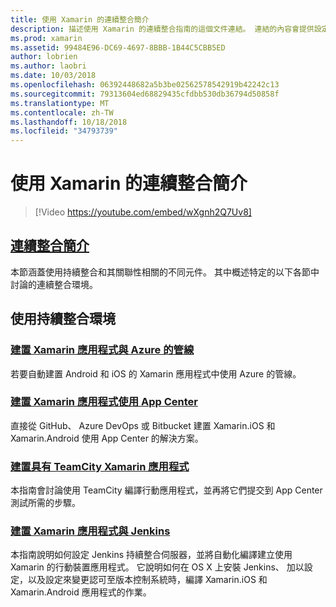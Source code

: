 ```yaml
---
title: 使用 Xamarin 的連續整合簡介
description: 描述使用 Xamarin 的連續整合指南的這個文件連結。 連結的內容會提供設定連續整合的概觀，並討論 App Center 建置、 TeamCity 和 Jenkins。
ms.prod: xamarin
ms.assetid: 99484E96-DC69-4697-8BBB-1B44C5CBB5ED
author: lobrien
ms.author: laobri
ms.date: 10/03/2018
ms.openlocfilehash: 06392448682a5b3be02562578542919b42242c13
ms.sourcegitcommit: 79313604ed68829435cfdbb530db36794d50858f
ms.translationtype: MT
ms.contentlocale: zh-TW
ms.lasthandoff: 10/18/2018
ms.locfileid: "34793739"
---
```

# <a name="introduction-to-continuous-integration-with-xamarin"></a>使用 Xamarin 的連續整合簡介

> [!Video https://youtube.com/embed/wXgnh2Q7Uv8]

## <a name="introduction-to-continuous-integrationtoolsciintro-to-cimd"></a>[連續整合簡介](~/tools/ci/intro-to-ci.md)

本節涵蓋使用持續整合和其關聯性相關的不同元件。 其中概述特定的以下各節中討論的連續整合環境。

## <a name="working-with-continuous-integration-environments"></a>使用持續整合環境

### <a name="build-xamarin-apps-with-azure-pipelineshttpsdocsmicrosoftcomazuredevopspipelineslanguagesxamarin"></a>[建置 Xamarin 應用程式與 Azure 的管線](https://docs.microsoft.com/azure/devops/pipelines/languages/xamarin/)

若要自動建置 Android 和 iOS 的 Xamarin 應用程式中使用 Azure 的管線。

### <a name="build-xamarin-apps-using-app-centerhttpsdocsmicrosoftcomappcenterbuildxamarin"></a>[建置 Xamarin 應用程式使用 App Center](https://docs.microsoft.com/appcenter/build/xamarin/)

直接從 GitHub、 Azure DevOps 或 Bitbucket 建置 Xamarin.iOS 和 Xamarin.Android 使用 App Center 的解決方案。

### <a name="build-xamarin-apps-with-teamcitytoolsciteamcitymd"></a>[建置具有 TeamCity Xamarin 應用程式](~/tools/ci/teamcity.md)

本指南會討論使用 TeamCity 編譯行動應用程式，並再將它們提交到 App Center 測試所需的步驟。

### <a name="build-xamarin-apps-with-jenkinstoolscijenkins-walkthroughmd"></a>[建置 Xamarin 應用程式與 Jenkins](~/tools/ci/jenkins-walkthrough.md)

本指南說明如何設定 Jenkins 持續整合伺服器，並將自動化編譯建立使用 Xamarin 的行動裝置應用程式。 它說明如何在 OS X 上安裝 Jenkins、 加以設定，以及設定來變更認可至版本控制系統時，編譯 Xamarin.iOS 和 Xamarin.Android 應用程式的作業。
